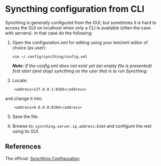 # Syncthing configuration from CLI

Syncthing is generally configured from the GUI, but sometimes it is hard to access the GUI on localhost when only a CLI is available (often the case with servers). In that case do the following:

1. Open the configuration.xml for editing using your text/xml editor of choice (as user):

    ```shell
    vim ~/.config/syncthing/config.xml
    ```
    
    ***Note:** If the config.xml does not exist yet (an empty file is presented) first start (and stop) syncthing as the user that is to run Syncthing:*

2. Locate:
```
    <address>127.0.0.1:8384</address>
```

and change it into:

```
    <address>0.0.0.0:8384</address>
```

3. Save the file.

4. Browse to: `syncthing.server.ip.address:8384` and configure the rest using its GUI.


## References

The official: [Syncthing Configuration][1]


<!-- REFERENCES -->
[1]:https://docs.syncthing.net/users/config.html
